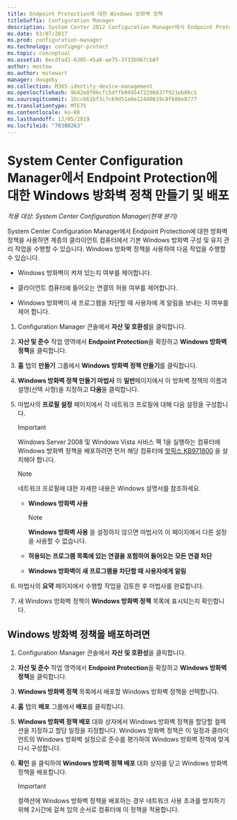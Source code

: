 ```yaml
---
title: Endpoint Protection에 대한 Windows 방화벽 정책
titleSuffix: Configuration Manager
description: System Center 2012 Configuration Manager에서 Endpoint Protection에 대한 Windows 방화벽 정책을 만들어 배포하는 방법을 알아봅니다.
ms.date: 03/07/2017
ms.prod: configuration-manager
ms.technology: configmgr-protect
ms.topic: conceptual
ms.assetid: 6ecdfad1-6305-45a8-ae75-3f33b967cb8f
author: mestew
ms.author: mstewart
manager: dougeby
ms.collection: M365-identity-device-management
ms.openlocfilehash: 9b42e8f06cfc5dffb04854f2296837f921eb86c5
ms.sourcegitcommit: 1bccb61bf3c7c69d51e0e224d0619c8f608e8777
ms.translationtype: MTE75
ms.contentlocale: ko-KR
ms.lasthandoff: 12/05/2019
ms.locfileid: "70380263"
---
```

# <a name="create-and-deploy-windows-firewall-policies-for-endpoint-protection-in-system-center-configuration-manager"></a>System Center Configuration Manager에서 Endpoint Protection에 대한 Windows 방화벽 정책 만들기 및 배포

*적용 대상: System Center Configuration Manager(현재 분기)*

System Center Configuration Manager에서 Endpoint Protection에 대한 방화벽 정책을 사용하면 계층의 클라이언트 컴퓨터에서 기본 Windows 방화벽 구성 및 유지 관리 작업을 수행할 수 있습니다. Windows 방화벽 정책을 사용하여 다음 작업을 수행할 수 있습니다.  

-   Windows 방화벽이 켜져 있는지 여부를 제어합니다.  

-   클라이언트 컴퓨터에 들어오는 연결의 허용 여부를 제어합니다.  

-   Windows 방화벽이 새 프로그램을 차단할 때 사용자에 게 알림을 보내는 지 여부를 제어 합니다.  

1.  Configuration Manager 콘솔에서 **자산 및 호환성**을 클릭합니다.  

2.  **자산 및 준수** 작업 영역에서 **Endpoint Protection**을 확장하고 **Windows 방화벽 정책**을 클릭합니다.  

3.  **홈** 탭의 **만들기** 그룹에서 **Windows 방화벽 정책 만들기**를 클릭합니다.  

4.  **Windows 방화벽 정책 만들기 마법사** 의 **일반**페이지에서 이 방화벽 정책의 이름과 설명(선택 사항)을 지정하고 **다음**을 클릭합니다.  

5.  마법사의 **프로필 설정** 페이지에서 각 네트워크 프로필에 대해 다음 설정을 구성합니다.  

    > [!IMPORTANT]  
    >  Windows Server 2008 및 Windows Vista 서비스 팩 1을 실행하는 컴퓨터에 Windows 방화벽 정책을 배포하려면 먼저 해당 컴퓨터에 [핫픽스 KB971800](https://go.microsoft.com/fwlink/p/?LinkId=231239) 을 설치해야 합니다.  

    > [!NOTE]  
    >  네트워크 프로필에 대한 자세한 내용은 Windows 설명서를 참조하세요.  

    -   **Windows 방화벽 사용**  

        > [!NOTE]  
        >  **Windows 방화벽 사용** 을 설정하지 않으면 마법사의 이 페이지에서 다른 설정을 사용할 수 없습니다.  

    -   **허용되는 프로그램 목록에 있는 연결을 포함하여 들어오는 모든 연결 차단**  

    -   **Windows 방화벽이 새 프로그램을 차단할 때 사용자에게 알림**  

6.  마법사의 **요약** 페이지에서 수행할 작업을 검토한 후 마법사를 완료합니다.  

7.  새 Windows 방화벽 정책이 **Windows 방화벽 정책** 목록에 표시되는지 확인합니다.  

##  <a name="BKMK_Assign"></a> Windows 방화벽 정책을 배포하려면  

1.  Configuration Manager 콘솔에서 **자산 및 호환성**을 클릭합니다.  

2.  **자산 및 준수** 작업 영역에서 **Endpoint Protection**을 확장하고 **Windows 방화벽 정책**을 클릭합니다.  

3.  **Windows 방화벽 정책** 목록에서 배포할 Windows 방화벽 정책을 선택합니다.  

4.  **홈** 탭의 **배포** 그룹에서 **배포**를 클릭합니다.  

5.  **Windows 방화벽 정책 배포** 대화 상자에서 Windows 방화벽 정책을 할당할 컬렉션을 지정하고 할당 일정을 지정합니다. Windows 방화벽 정책은 이 일정과 클라이언트의 Windows 방화벽 설정으로 준수를 평가하여 Windows 방화벽 정책에 맞게 다시 구성합니다.  

6.  **확인** 을 클릭하여 **Windows 방화벽 정책 배포** 대화 상자를 닫고 Windows 방화벽 정책을 배포합니다.  

    > [!IMPORTANT]  
    >  컬렉션에 Windows 방화벽 정책을 배포하는 경우 네트워크 사용 초과를 방지하기 위해 2시간에 걸쳐 임의 순서로 컴퓨터에 이 정책을 적용합니다.
